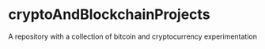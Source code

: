 # cryptoAndBlockchainProjects
A repository with a collection of bitcoin and cryptocurrency experimentation
